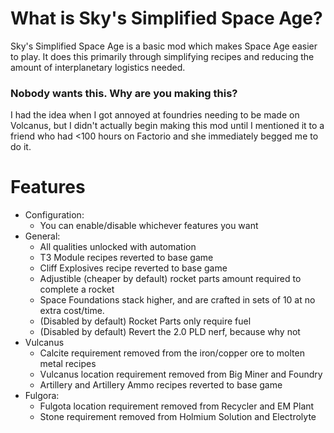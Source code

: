 # What is Sky's Simplified Space Age?
Sky's Simplified Space Age is a basic mod which makes Space Age easier to play.
It does this primarily through simplifying recipes and reducing the amount of interplanetary logistics needed.

### Nobody wants this.  Why are you making this?
I had the idea when I got annoyed at foundries needing to be made on Volcanus, but I didn't actually begin making this mod until I mentioned it to a friend who had <100 hours on Factorio and she immediately begged me to do it.

# Features
* Configuration:
  * You can enable/disable whichever features you want
* General:
  * All qualities unlocked with automation
  * T3 Module recipes reverted to base game
  * Cliff Explosives recipe reverted to base game
  * Adjustible (cheaper by default) rocket parts amount required to complete a rocket
  * Space Foundations stack higher, and are crafted in sets of 10 at no extra cost/time.
  * (Disabled by default) Rocket Parts only require fuel
  * (Disabled by default) Revert the 2.0 PLD nerf, because why not
* Vulcanus
  * Calcite requirement removed from the iron/copper ore to molten metal recipes
  * Vulcanus location requirement removed from Big Miner and Foundry
  * Artillery and Artillery Ammo recipes reverted to base game
* Fulgora:
  * Fulgota location requirement removed from Recycler and EM Plant
  * Stone requirement removed from Holmium Solution and Electrolyte

